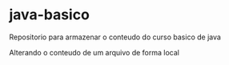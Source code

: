 # java-basico
Repositorio para armazenar o conteudo do curso basico de java

Alterando o conteudo de um arquivo de forma local
